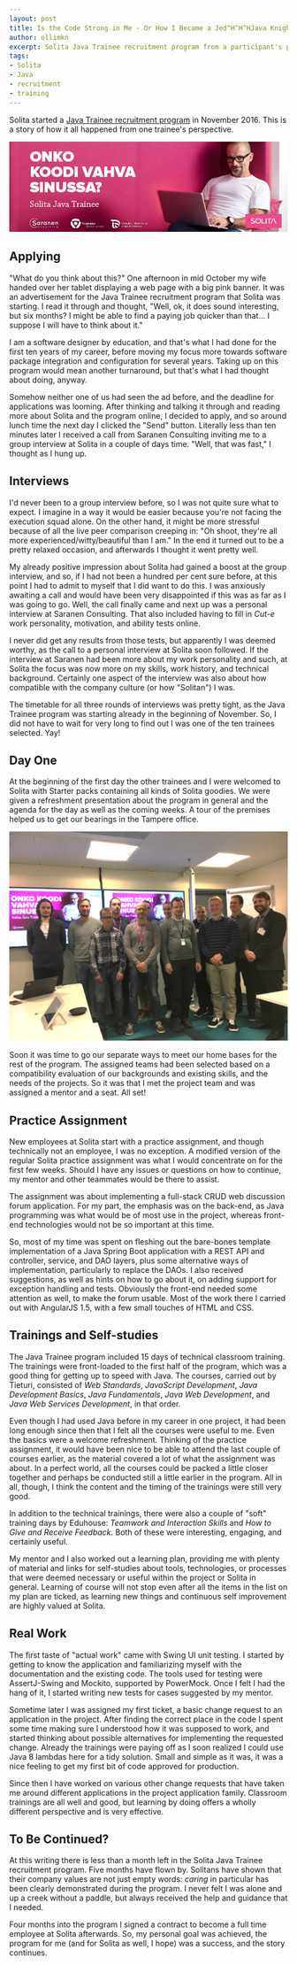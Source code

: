```yaml
---
layout: post
title: Is the Code Strong in Me - Or How I Became a Jed^H^H^HJava Knight at Solita
author: ollimkn
excerpt: Solita Java Trainee recruitment program from a participant's point of view.
tags:
- Solita
- Java
- recruitment
- training
---
```

Solita started a [Java Trainee recruitment program](https://www.solita.fi/solita-kaynnistaa-javaritarien-rekrytointiohjelman/) in November 2016. This is a story of how it all happened from one trainee's perspective.

![Java Trainee](/img/solita-java-trainee/Solita_java_ritari_1000x324.jpg)

## Applying

"What do you think about this?" One afternoon in mid October my wife handed over her tablet displaying a web page with a big pink banner. It was an advertisement for the Java Trainee recruitment program that Solita was starting. I read it through and thought, "Well, ok, it does sound interesting, but six months? I might be able to find a paying job quicker than that... I suppose I will have to think about it."

I am a software designer by education, and that's what I had done for the first ten years of my career, before moving my focus more towards software package integration and configuration for several years. Taking up on this program would mean another turnaround, but that's what I had thought about doing, anyway.

Somehow neither one of us had seen the ad before, and the deadline for applications was looming. After thinking and talking it through and reading more about Solita and the program online, I decided to apply, and so around lunch time the next day I clicked the "Send" button. Literally less than ten minutes later I received a call from Saranen Consulting inviting me to a group interview at Solita in a couple of days time. "Well, that was fast," I thought as I hung up.

## Interviews

I'd never been to a group interview before, so I was not quite sure what to expect. I imagine in a way it would be easier because you're not facing the execution squad alone. On the other hand, it might be more stressful because of all the live peer comparison creeping in: "Oh shoot, they're all more experienced/witty/beautiful than I am." In the end it turned out to be a pretty relaxed occasion, and afterwards I thought it went pretty well.

My already positive impression about Solita had gained a boost at the group interview, and so, if I had not been a hundred per cent sure before, at this point I had to admit to myself that I did want to do this. I was anxiously awaiting a call and would have been very disappointed if this was as far as I was going to go. Well, the call finally came and next up was a personal interview at Saranen Consulting. That also included having to fill in _Cut-e_ work personality, motivation, and ability tests online.

I never did get any results from those tests, but apparently I was deemed worthy, as the call to a personal interview at Solita soon followed. If the interview at Saranen had been more about my work personality and such, at Solita the focus was now more on my skills, work history, and technical background. Certainly one aspect of the interview was also about how compatible with the company culture (or how "Solitan") I was.

The timetable for all three rounds of interviews was pretty tight, as the Java Trainee program was starting already in the beginning of November. So, I did not have to wait for very long to find out I was one of the ten trainees selected. Yay!

## Day One

At the beginning of the first day the other trainees and I were welcomed to Solita with Starter packs containing all kinds of Solita goodies. We were given a refreshment presentation about the program in general and the agenda for the day as well as the coming weeks. A tour of the premises helped us to get our bearings in the Tampere office.

![Day One](/img/solita-java-trainee/dayone.png)

Soon it was time to go our separate ways to meet our home bases for the rest of the program. The assigned teams had been selected based on a compatibility evaluation of our backgrounds and existing skills, and the needs of the projects. So it was that I met the project team and was assigned a mentor and a seat. All set!

## Practice Assignment

New employees at Solita start with a practice assignment, and though technically not an employee, I was no exception. A modified version of the regular Solita practice assignment was what I would concentrate on for the first few weeks. Should I have any issues or questions on how to continue, my mentor and other teammates would be there to assist.

The assignment was about implementing a full-stack CRUD web discussion forum application. For my part, the emphasis was on the back-end, as Java programming was what would be of most use in the project, whereas front-end technologies would not be so important at this time.

So, most of my time was spent on fleshing out the bare-bones template implementation of a Java Spring Boot application with a REST API and controller, service, and DAO layers, plus some alternative ways of implementation, particularly to replace the DAOs. I also received suggestions, as well as hints on how to go about it, on adding support for exception handling and tests. Obviously the front-end needed some attention as well, to make the forum usable. Most of the work there I carried out with AngularJS 1.5, with a few small touches of HTML and CSS.

## Trainings and Self-studies

The Java Trainee program included 15 days of technical classroom training. The trainings were front-loaded to the first half of the program, which was a good thing for getting up to speed with Java. The courses, carried out by Tieturi, consisted of _Web Standards_, _JavaScript Development_, _Java Development Basics_, _Java Fundamentals_, _Java Web Development_, and _Java Web Services Development_, in that order.

Even though I had used Java before in my career in one project, it had been long enough since then that I felt all the courses were useful to me. Even the basics were a welcome refreshment. Thinking of the practice assignment, it would have been nice to be able to attend the last couple of courses earlier, as the material covered a lot of what the assignment was about. In a perfect world, all the courses could be packed a little closer together and perhaps be conducted still a little earlier in the program. All in all, though, I think the content and the timing of the trainings were still very good.

In addition to the technical trainings, there were also a couple of "soft" training days by Eduhouse: _Teamwork and Interaction Skills_ and _How to Give and Receive Feedback_. Both of these were interesting, engaging, and certainly useful.

My mentor and I also worked out a learning plan, providing me with plenty of material and links for self-studies about tools, technologies, or processes that were deemed necessary or useful within the project or Solita in general. Learning of course will not stop even after all the items in the list on my plan are ticked, as learning new things and continuous self improvement are highly valued at Solita.

## Real Work

The first taste of "actual work" came with Swing UI unit testing. I started by getting to know the application and familiarizing myself with the documentation and the existing code. The tools used for testing were AssertJ-Swing and Mockito, supported by PowerMock. Once I felt I had the hang of it, I started writing new tests for cases suggested by my mentor.

Sometime later I was assigned my first ticket, a basic change request to an application in the project. After finding the correct place in the code I spent some time making sure I understood how it was supposed to work, and started thinking about possible alternatives for implementing the requested change. Already the trainings were paying off as I soon realized I could use Java 8 lambdas here for a tidy solution. Small and simple as it was, it was a nice feeling to get my first bit of code approved for production.

Since then I have worked on various other change requests that have taken me around different applications in the project application family. Classroom trainings are all well and good, but learning by doing offers a wholly different perspective and is very effective.

## To Be Continued?

At this writing there is less than a month left in the Solita Java Trainee recruitment program. Five months have flown by. Solitans have shown that their company values are not just empty words: _caring_ in particular has been clearly demonstrated during the program. I never felt I was alone and up a creek without a paddle, but always received the help and guidance that I needed.

Four months into the program I signed a contract to become a full time employee at Solita afterwards. So, my personal goal was achieved, the program for me (and for Solita as well, I hope) was a success, and the story continues.
